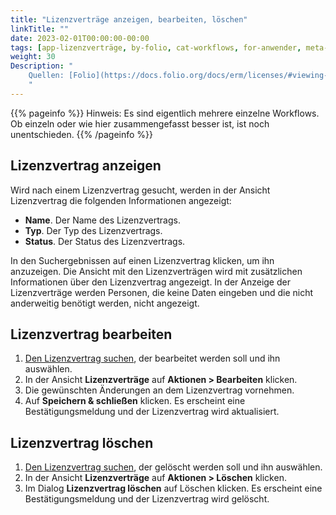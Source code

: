 ```yaml
---
title: "Lizenzverträge anzeigen, bearbeiten, löschen"
linkTitle: ""
date: 2023-02-01T00:00:00-00:00
tags: [app-lizenzverträge, by-folio, cat-workflows, for-anwender, meta-workflow_sammlung]
weight: 30
Description: "
    Quellen: [Folio](https://docs.folio.org/docs/erm/licenses/#viewing-a-license ) & [GBV](https://info.gbv.de/pages/viewpage.action?pageId=846266395)
    "
---
```


{{% pageinfo %}}
Hinweis: Es sind eigentlich mehrere einzelne Workflows. Ob einzeln oder wie hier zusammengefasst besser ist, ist noch unentschieden.
{{% /pageinfo %}}

## Lizenzvertrag anzeigen

Wird nach einem Lizenzvertrag gesucht, werden in der Ansicht Lizenzvertrag die folgenden Informationen angezeigt:

-   **Name**. Der Name des Lizenzvertrags.
-   **Typ**. Der Typ des Lizenzvertrags.
-   **Status**. Der Status des Lizenzvertrags.

In den Suchergebnissen auf einen Lizenzvertrag klicken, um ihn anzuzeigen. Die Ansicht mit den Lizenzverträgen wird mit zusätzlichen Informationen über den Lizenzvertrag angezeigt. In der Anzeige der Lizenzverträge werden Personen, die keine Daten eingeben und die nicht anderweitig benötigt werden, nicht angezeigt.

## Lizenzvertrag bearbeiten

1.  [Den Lizenzvertrag suchen](https://info.gbv.de/pages/viewpage.action?pageId=846266393), der bearbeitet werden soll und ihn auswählen.
2.  In der Ansicht **Lizenzverträge** auf **Aktionen > Bearbeiten** klicken.
3.  Die gewünschten Änderungen an dem Lizenzvertrag vornehmen.
4.  Auf **Speichern & schließen** klicken. Es erscheint eine Bestätigungsmeldung und der Lizenzvertrag wird aktualisiert.

## Lizenzvertrag löschen

1.  [Den Lizenzvertrag suchen](https://info.gbv.de/pages/viewpage.action?pageId=846266393), der gelöscht werden soll und ihn auswählen.
2.  In der Ansicht **Lizenzverträge** auf **Aktionen > Löschen** klicken.
3.  Im Dialog **Lizenzvertrag löschen** auf Löschen klicken. Es erscheint eine Bestätigungsmeldung und der Lizenzvertrag wird gelöscht.
